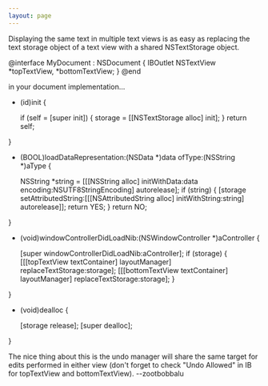 ```yaml
---
layout: page
---
```




Displaying the same text in multiple text views is as easy as replacing the text storage object of a text view with a shared     NSTextStorage object.

    
@interface MyDocument : NSDocument {
    IBOutlet NSTextView *topTextView, *bottomTextView;
}
@end


in your document implementation...

    
- (id)init {

    if (self = [super init]) {
        storage = [[NSTextStorage alloc] init];
    }
    return self;

}

- (BOOL)loadDataRepresentation:(NSData *)data ofType:(NSString *)aType {

    NSString *string = [[[NSString alloc] initWithData:data encoding:NSUTF8StringEncoding] autorelease];
    if (string) {
        [storage setAttributedString:[[[NSAttributedString alloc] initWithString:string] autorelease]];
        return YES;
    }
    return NO;

}

- (void)windowControllerDidLoadNib:(NSWindowController *)aController {

    [super windowControllerDidLoadNib:aController];
    if (storage) {
        [[[topTextView textContainer] layoutManager] replaceTextStorage:storage];
        [[[bottomTextView textContainer] layoutManager] replaceTextStorage:storage];
    }

}

- (void)dealloc {

    [storage release];
    [super dealloc];

}


The nice thing about this is the undo manager will share the same target for edits performed in either view (don't forget to check "Undo Allowed" in IB for     topTextView and     bottomTextView). --zootbobbalu
